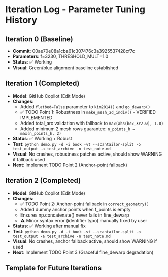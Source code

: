 # Iteration Log - Parameter Tuning History

## Iteration 0 (Baseline)
- **Commit**: 00ae70e08a1cba61c307476c3a3925537428cf7c
- **Parameters**: f=3230, THRESHOLD_MULT=1.0
- **Status**: ✅ Working
- **Visual**: Green/blue alignment baseline established

## Iteration 1 (Completed)
- **Model**: GitHub Copilot (Edit Mode)
- **Changes**: 
  - Added `flatbed=False` parameter to `kim2014()` and `go_dewarp()`
  - ✅ TODO Point 1: Robustness in `make_mesh_2d_indiv()` - VERIFIED IMPLEMENTED
  - Added total_arc validation with fallback to `max(abs(box_XYZ.w), 1.0)`
  - Added minimum 2 mesh rows guarantee: `n_points_h = max(n_points_h, 2)`
- **Status**: ✅ Working + Robust
- **Test**: `python demo.py -d -i book -vt --scantailor-split -o test_output -a test_archive -n test_note.md`
- **Visual**: No crashes, robustness patches active, should show WARNING if fallback used
- **Next**: Implement TODO Point 2 (Anchor-point fallback)

## Iteration 2 (Completed)
- **Model**: GitHub Copilot (Edit Mode) 
- **Changes**:
  - ✅ TODO Point 2: Anchor-point fallback in `correct_geometry()`
  - Added dummy anchor points when f_points is empty
  - Ensures np.concatenate() never fails in fine_dewarp
  - ⚠️ Minor syntax error (identifier typo) manually fixed by user
- **Status**: ✅ Working after manual fix
- **Test**: `python demo.py -d -i book -vt --scantailor-split -o test_output -a test_archive -n test_note.md`
- **Visual**: No crashes, anchor fallback active, should show WARNING if used
- **Next**: Implement TODO Point 3 (Graceful fine_dewarp degradation)

## Template for Future Iterations
